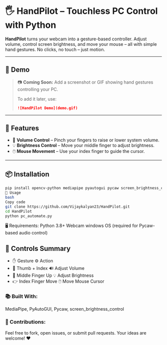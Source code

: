 # 🖐️ HandPilot – Touchless PC Control with Python

**HandPilot** turns your webcam into a gesture-based controller. Adjust volume, control screen brightness, and move your mouse – all with simple hand gestures. No clicks, no touch – just motion.

---

## 📸 Demo

> 📷 **Coming Soon:** Add a screenshot or GIF showing hand gestures controlling your PC.
> 
> To add it later, use:
> ```markdown
> ![HandPilot Demo](demo.gif)
> ```

---

## 🔧 Features

- 🤏 **Volume Control** – Pinch your fingers to raise or lower system volume.
- 💡 **Brightness Control** – Move your middle finger to adjust brightness.
- 🖱️ **Mouse Movement** – Use your index finger to guide the cursor.

---

## 📦 Installation

```bash
pip install opencv-python mediapipe pyautogui pycaw screen_brightness_control comtypes
🚀 Usage
bash
Copy code
git clone https://github.com/Vijaykalyan23/HandPilot.git
cd HandPilot
python pc_automate.py
```
🖥️ Requirements:
Python 3.8+
Webcam
windows OS (required for Pycaw-based audio control)

## 🧭 Controls Summary
- ✋ Gesture	⚙️ Action
- 🤏 Thumb + Index	🔊 Adjust Volume
- 🖕 Middle Finger Up	💡 Adjust Brightness
- 👉 Index Finger Move	🖱️ Move Mouse Cursor

### 📚 Built With: 
MediaPipe, 
PyAutoGUI, 
Pycaw, 
screen_brightness_control

### 🤝 Contributions:
Feel free to fork, open issues, or submit pull requests. Your ideas are welcome! ❤️

